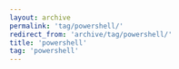 ```yaml
---
layout: archive
permalink: 'tag/powershell/'
redirect_from: 'archive/tag/powershell/'
title: 'powershell'
tag: 'powershell'
---
```

